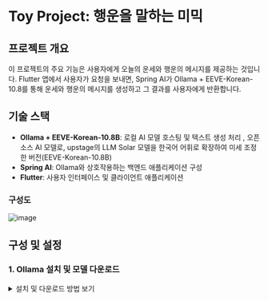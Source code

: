 # Toy Project: 행운을 말하는 미믹

## 프로젝트 개요
이 프로젝트의 주요 기능은 사용자에게 오늘의 운세와 행운의 메시지를 제공하는 것입니다. Flutter 앱에서 사용자가 요청을 보내면, Spring AI가 Ollama + EEVE-Korean-10.8를 통해 운세와 행운의 메시지를 생성하고 그 결과를 사용자에게 반환합니다.

## 기술 스택
- **Ollama + EEVE-Korean-10.8B**: 로컬 AI 모델 호스팅 및 텍스트 생성 처리 , 오픈소스 AI 모델로, upstage의 LLM Solar 모델을 한국어 어휘로 확장하여 미세 조정한 버전(EEVE-Korean-10.8B)
- **Spring AI**: Ollama와 상호작용하는 백엔드 애플리케이션 구성
- **Flutter**: 사용자 인터페이스 및 클라이언트 애플리케이션

### 구성도
![image](https://github.com/user-attachments/assets/15a35521-0831-4469-abb0-f7b5029315b6)

## 구성 및 설정
### 1. Ollama 설치 및 모델 다운로드
<details>
<summary>설치 및 다운로드 방법 보기</summary>

- Ollama 설치 후 필요한 모델을 다운로드:
  ```bash
  ollama pull EEVE-Korean-10.8B

